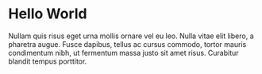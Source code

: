 # Hello World

Nullam quis risus eget urna mollis ornare vel eu leo. Nulla vitae elit libero, a pharetra augue. Fusce dapibus, tellus ac cursus commodo, tortor mauris condimentum nibh, ut fermentum massa justo sit amet risus. Curabitur blandit tempus porttitor.